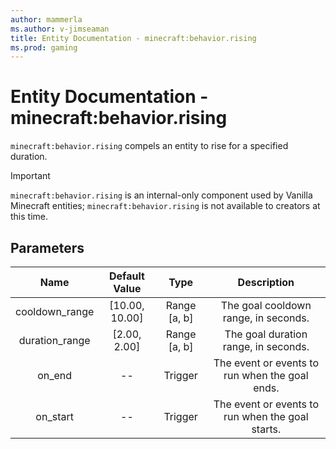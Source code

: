 ```yaml
---
author: mammerla
ms.author: v-jimseaman
title: Entity Documentation - minecraft:behavior.rising
ms.prod: gaming
---
```


# Entity Documentation - minecraft:behavior.rising

`minecraft:behavior.rising` compels an entity to rise for a specified duration.

> [!IMPORTANT]
> `minecraft:behavior.rising` is an internal-only component used by Vanilla Minecraft entities; `minecraft:behavior.rising` is not available to creators at this time.

## Parameters

| Name| Default Value| Type| Description |
|:-----------:|:-----------:|:-----------:|:-----------:|
| cooldown_range| [10.00, 10.00]| Range [a, b]| The goal cooldown range, in seconds. |
| duration_range| [2.00, 2.00]| Range [a, b]| The goal duration range, in seconds. |
| on_end| --| Trigger| The event or events to run when the goal ends. |
| on_start| --| Trigger| The event or events to run when the goal starts. |
